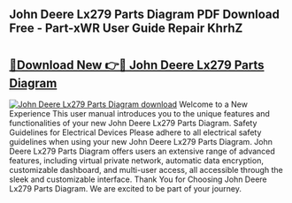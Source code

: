 ## John Deere Lx279 Parts Diagram PDF Download Free - Part-xWR User Guide Repair KhrhZ

# <h2><a href="http://dfur9fb.blite.top/?on=John+Deere+Lx279+Parts+Diagram">🔗Download New 👉🔴 John Deere Lx279 Parts Diagram</a></h2>

[![John Deere Lx279 Parts Diagram download](https://i.imgur.com/lujVjoI.png)](http://dfur9fb.blite.top/?on=John+Deere+Lx279+Parts+Diagram)
Welcome to a New Experience This user manual introduces you to the unique features and functionalities of your new John Deere Lx279 Parts Diagram. Safety Guidelines for Electrical Devices Please adhere to all electrical safety guidelines when using your new John Deere Lx279 Parts Diagram. John Deere Lx279 Parts Diagram offers users an extensive range of advanced features, including virtual private network, automatic data encryption, customizable dashboard, and multi-user access, all accessible through the sleek and customizable interface. Thank You for Choosing John Deere Lx279 Parts Diagram. We are excited to be part of your journey.
